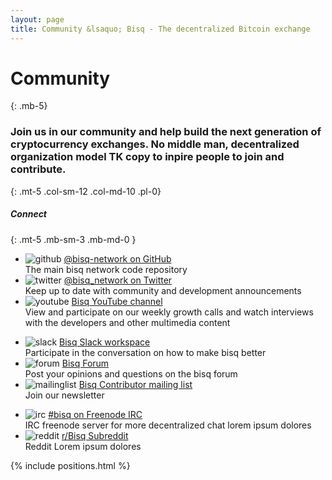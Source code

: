```yaml
---
layout: page
title: Community &lsaquo; Bisq - The decentralized Bitcoin exchange
---
```

# Community
{: .mb-5}

### Join us in our community and help build the next generation of cryptocurrency exchanges. No middle man, decentralized organization model TK copy to inpire people to join and contribute.
{: .mt-5 .col-sm-12 .col-md-10 .pl-0}



##### Connect
{: .mt-5 .mb-sm-3 .mb-md-0 }

<div class="row mb-sm-4 mb-md-0">

  <ul class="mt-sm-0 mb-0 mt-md-3 mb-md-5 community-links grey col-sm-12 col-md-4 pr-3">
    <li><img src="../images/community/github.svg" alt="github"> <a href="https://github.com/bisq-network">@bisq-network on GitHub</a><br>The main bisq network code repository</li>
    <li><img src="../images/community/twitter.svg" alt="twitter"> <a href="https://twitter.com/bisq_network">@bisq_network on Twitter</a><br>Keep up to date with community and development announcements</li>
    <li><img src="../images/community/youtube.svg" alt="youtube"> <a href="https://www.youtube.com/c/bisq-network">Bisq YouTube channel</a><br>View and participate on our weekly growth calls and watch interviews with the developers and other multimedia content</li>
  </ul>
  <ul class="mt-sm-0 mb-0 mt-md-3 mb-md-5 community-links grey col-sm-12 col-md-4 pr-3">
    <li><img src="../images/community/slack.svg" alt="slack"> <a href="https://bisq.network/slack-invite">Bisq Slack workspace</a><br>Participate in the conversation on how to make bisq better</li>
    <li><img src="../images/community/forum.svg" alt="forum"> <a href="https://bisq.community">Bisq Forum</a><br>Post your opinions and questions on the bisq forum</li>
    <li><img src="../images/community/mailinglist.svg" alt="mailinglist"> <a href="https://lists.bisq.network/listinfo/bisq-contrib">Bisq Contributor mailing list</a><br>Join our newsletter</li>
  </ul>
  <ul class="mt-sm-0 mb-0 mt-md-3 mb-md-5 community-links grey col-sm-12 col-md-4 pr-3">
    <li><img src="../images/community/irc.svg" alt="irc"> <a href="https://webchat.freenode.net/?channels=bisq">#bisq on Freenode IRC</a><br>IRC freenode server for more decentralized chat lorem ipsum dolores</li>
    <li><img src="../images/community/reddit.svg" alt="reddit"> <a href="https://www.reddit.com/r/bisq">r/Bisq Subreddit</a><br>Reddit Lorem ipsum dolores</li>
  </ul>

</div>



<div class="row mb-sm-4 mb-md-0">

  <div class="mt-sm-0 mb-0 mt-md-3 mb-md-5 col-sm-12 col-md-8 pr-5">
    {% include positions.html %}
  </div>
  
</div>
